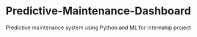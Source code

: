 # Predictive-Maintenance-Dashboard
Predictive maintenance system using Python and ML for internship project
